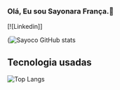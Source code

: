 ### Olá, Eu sou Sayonara França.👋

[![Linkedin]]

(![Sayoco GitHub stats](https://github-readme-stats.vercel.app/api?username=sayonarakeroll&show_icons=true&theme=radical)


## Tecnologia usadas

![Top Langs](https://github-readme-stats.vercel.app/api/top-langs/?username=sayonarakeroll&hide_progress=true&bg_color=FF0000)


